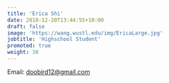 ```yaml
---
title: 'Erica Shi'
date: 2018-12-20T13:44:55+10:00
draft: false
image: 'https://wang.wustl.edu/img/EricaLarge.jpg'
jobtitle: 'Highschool Student'
promoted: true
weight: 38
---
```

Email: doobird12@gmail.com